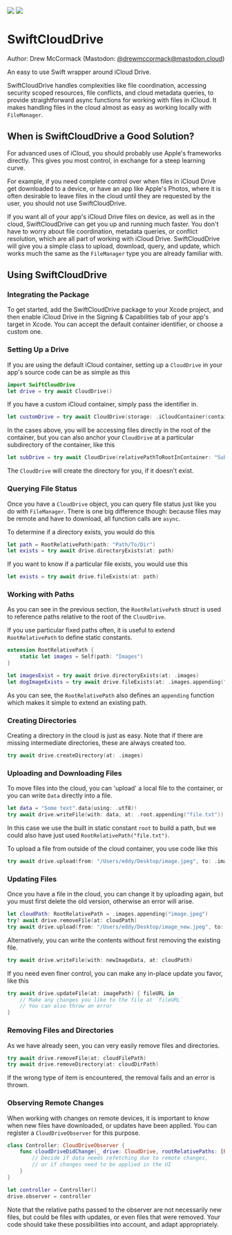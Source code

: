 [![](https://img.shields.io/endpoint?url=https%3A%2F%2Fswiftpackageindex.com%2Fapi%2Fpackages%2Fdrewmccormack%2FSwiftCloudDrive%2Fbadge%3Ftype%3Dswift-versions)](https://swiftpackageindex.com/drewmccormack/SwiftCloudDrive)
[![](https://img.shields.io/endpoint?url=https%3A%2F%2Fswiftpackageindex.com%2Fapi%2Fpackages%2Fdrewmccormack%2FSwiftCloudDrive%2Fbadge%3Ftype%3Dplatforms)](https://swiftpackageindex.com/drewmccormack/SwiftCloudDrive)

# SwiftCloudDrive

Author: Drew McCormack (Mastodon: [@drewmccormack@mastodon.cloud](https://mastodon.cloud/@drewmccormack))

An easy to use Swift wrapper around iCloud Drive. 

SwiftCloudDrive handles complexities like file coordination, accessing security scoped resources, 
file conflicts, and cloud metadata queries, to provide straightforward async functions 
for working with files in iCloud. It makes handling files in the cloud almost
as easy as working locally with `FileManager`.

## When is SwiftCloudDrive a Good Solution?

For advanced uses of iCloud, you should probably use Apple's
frameworks directly. This gives you most control, in exchange
for a steep learning curve.

For example, if you need complete control over when files in iCloud Drive get 
downloaded to a device, or have an app like Apple's Photos, where it is often 
desirable to leave files in the cloud until they are requested by the user, 
you should not use SwiftCloudDrive.

If you want all of your app's iCloud Drive files on device, as well as
in the cloud, SwiftCloudDrive can get you up and running much faster.
You don't have to worry about file coordination, metadata queries, or conflict
resolution, which are all part of working with iCloud Drive. SwiftCloudDrive
will give you a simple class to upload, download, query, and update, which 
works much the same as the `FileManager` type you are already familiar with.

## Using SwiftCloudDrive

### Integrating the Package

To get started, add the SwiftCloudDrive package to your Xcode project,
and then enable iCloud Drive in the Signing & Capabilities
tab of your app's target in Xcode. You can accept the default 
container identifier, or choose a custom one.

### Setting Up a Drive

If you are using the default iCloud container, setting up a `CloudDrive` in
your app's source code can be as simple as this

```swift
import SwiftCloudDrive
let drive = try await CloudDrive()
```

If you have a custom iCloud container, simply pass the identifier in.

```swift
let customDrive = try await CloudDrive(storage: .iCloudContainer(containerIdentifier: "iCloud.com.yourcompany.app"))
```

In the cases above, you will be accessing files directly in the root of
the container, but you can also anchor your `CloudDrive` at a particular 
subdirectory of the container, like this

```swift
let subDrive = try await CloudDrive(relativePathToRootInContainer: "Sub/Directory/Of/Choice")
```

The `CloudDrive` will create the directory for you, if it doesn't exist.
    
### Querying File Status

Once you have a `CloudDrive` object, you can query file status just like you
do with `FileManager`. There is one big difference though: because files may
be remote and have to download, all function calls are `async`.

To determine if a directory exists, you would do this

```swift
let path = RootRelativePath(path: "Path/To/Dir")
let exists = try await drive.directoryExists(at: path)
```

If you want to know if a particular file exists, you would use this

```swift
let exists = try await drive.fileExists(at: path)
```

### Working with Paths

As you can see in the previous section, the `RootRelativePath` struct 
is used to reference paths relative to the root of the `CloudDrive`.

If you use particular fixed paths often, it is useful to extend `RootRelativePath`
to define static constants.

```swift
extension RootRelativePath {
    static let images = Self(path: "Images")
}

let imagesExist = try await drive.directoryExists(at: .images)
let dogImageExists = try await drive.fileExists(at: .images.appending("Dog.jpeg"))
```

As you can see, the `RootRelativePath` also defines an `appending` function
which makes it simple to extend an existing path.

### Creating Directories

Creating a directory in the cloud is just as easy. Note that if there are missing
intermediate directories, these are always created too.

```swift
try await drive.createDirectory(at: .images)
```

### Uploading and Downloading Files

To move files into the cloud, you can 'upload' a local file to the container,
or you can write `Data` directly into a file.

```swift
let data = "Some text".data(using: .utf8)!
try await drive.writeFile(with: data, at: .root.appending("file.txt"))
```

In this case we use the built in static constant `root` to build a path, but 
we could also have just used `RootRelativePath("file.txt")`.

To upload a file from outside of the cloud container, you use code like this

```swift
try await drive.upload(from: "/Users/eddy/Desktop/image.jpeg", to: .images.appending("image.jpeg"))
```

### Updating Files

Once you have a file in the cloud, you can change it by uploading again, but you must 
first delete the old version, otherwise an error will arise.

```swift
let cloudPath: RootRelativePath = .images.appending("image.jpeg")
try? await drive.removeFile(at: cloudPath)
try await drive.upload(from: "/Users/eddy/Desktop/image_new.jpeg", to: cloudPath)
```

Alternatively, you can write the contents without first removing the existing file.

```swift
try await drive.writeFile(with: newImageData, at: cloudPath)
```

If you need even finer control, you can make any in-place update you favor, like this

```swift
try await drive.updateFile(at: imagePath) { fileURL in
    // Make any changes you like to the file at `fileURL`
    // You can also throw an error
}
```

### Removing Files and Directories

As we have already seen, you can very easily remove files and directories.

```swift
try await drive.removeFile(at: cloudFilePath)
try await drive.removeDirectory(at: cloudDirPath)
```

If the wrong type of item is encountered, the removal fails and an error
is thrown.

### Observing Remote Changes

When working with changes on remote devices, it is important to know when 
new files have downloaded, or updates have been applied. You can register a `CloudDriveObserver`
for this purpose.

```swift
class Controller: CloudDriveObserver {
    func cloudDriveDidChange(_ drive: CloudDrive, rootRelativePaths: [RootRelativePath]) {
        // Decide if data needs refetching due to remote changes,
        // or if changes need to be applied in the UI
    }
}

let controller = Controller()
drive.observer = controller
```

Note that the relative paths passed to the observer are not necessarily new files, 
but could be files with updates, or even files that were removed. 
Your code should take these possibilities into account, and adapt appropriately.
